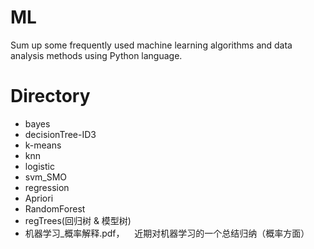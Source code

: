 # ML
Sum up some frequently used machine learning algorithms and data analysis methods using Python language.

# Directory

  - bayes
  - decisionTree-ID3
  - k-means
  - knn
  - logistic
  - svm_SMO
  - regression
  - Apriori
  - RandomForest
  - regTrees(回归树 & 模型树)
  - 机器学习_概率解释.pdf，
    近期对机器学习的一个总结归纳（概率方面）
